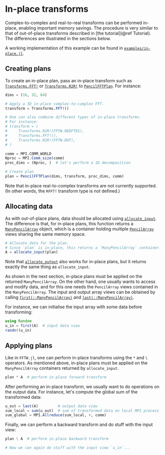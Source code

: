 # In-place transforms

Complex-to-complex and real-to-real transforms can be performed in-place,
enabling important memory savings.
The procedure is very similar to that of out-of-place transforms described in
[the tutorial](@ref Tutorial).
The differences are illustrated in the sections below.

A working implementation of this example can be found in
[`examples/in-place.jl`](https://github.com/jipolanco/PencilFFTs.jl/blob/master/examples/in-place.jl).

## Creating plans

To create an in-place plan, pass an in-place transform such as
[`Transforms.FFT!`](@ref) or [`Transforms.R2R!`](@ref) to
[`PencilFFTPlan`](@ref).
For instance:

```julia
dims = (16, 32, 64)

# Apply a 3D in-place complex-to-complex FFT.
transform = Transforms.FFT!()

# One can also combine different types of in-place transforms.
# For instance:
# transform = (
#     Transforms.R2R!(FFTW.REDFT01),
#     Transforms.FFT!(),
#     Transforms.R2R!(FFTW.DHT),
# )

comm = MPI.COMM_WORLD
Nproc = MPI.Comm_size(comm)
proc_dims = (Nproc, )  # let's perform a 1D decomposition

# Create plan
plan = PencilFFTPlan(dims, transform, proc_dims, comm)
```

Note that in-place real-to-complex transforms are not currently supported.
(In other words, the `RFFT!` transform type is not defined.)

## Allocating data

As with out-of-place plans, data should be allocated using
[`allocate_input`](@ref).
The difference is that, for in-place plans, this function returns
a [`ManyPencilArray`](https://jipolanco.github.io/PencilArrays.jl/dev/PencilArrays/#PencilArrays.ManyPencilArray) object, which is a container holding multiple
[`PencilArray`](https://jipolanco.github.io/PencilArrays.jl/dev/PencilArrays/#PencilArrays.PencilArray) views sharing the same memory space.

```julia
# Allocate data for the plan.
# Since `plan` is in-place, this returns a `ManyPencilArray` container.
A = allocate_input(plan)
```

Note that [`allocate_output`](@ref) also works for in-place plans, but it
returns exactly the same thing as `allocate_input`.

As shown in the next section, in-place plans must be applied on the returned
`ManyPencilArray`.
On the other hand, one usually wants to access and modify data, and for this
one needs the `PencilArray` views contained in the `ManyPencilArray`.
The input and output array views can be obtained by calling
[`first(::ManyPencilArray)`](https://jipolanco.github.io/PencilArrays.jl/dev/PencilArrays/#Base.first-Tuple{ManyPencilArray}) and [`last(::ManyPencilArray)`](https://jipolanco.github.io/PencilArrays.jl/dev/PencilArrays/#Base.last-Tuple{ManyPencilArray}).

For instance, we can initialise the input array with some data before
transforming:
```julia
using Random
u_in = first(A)  # input data view
randn!(u_in)
```

## Applying plans

Like in `FFTW.jl`, one can perform in-place transforms using the `*` and
`\ ` operators.
As mentioned above, in-place plans must be applied on the `ManyPencilArray`
containers returned by `allocate_input`.
```julia
plan * A  # perform in-place forward transform
```

After performing an in-place transform, we usually want to do operations on the
output data.
For instance, let's compute the global sum of the transformed data:
```julia
u_out = last(A)         # output data view
sum_local = sum(u_out)  # sum of transformed data on local MPI process
sum_global = MPI.Allreduce(sum_local, +, comm)
```

Finally, we can perform a backward transform and do stuff with the input view:
```julia
plan \ A  # perform in-place backward transform

# Now we can again do stuff with the input view `u_in`...
```
